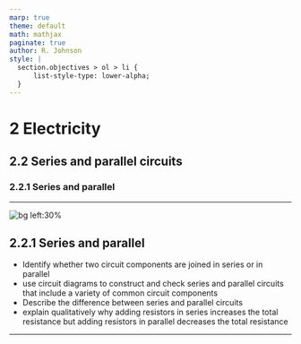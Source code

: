 ```yaml
---
marp: true
theme: default
math: mathjax
paginate: true
author: R. Johnson
style: |
  section.objectives > ol > li {
      list-style-type: lower-alpha;
  }
---
```


# 2 Electricity
## 2.2 Series and parallel circuits
### 2.2.1 Series and parallel

---

<!-- _class: objectives -->

![bg left:30%](https://images.unsplash.com/photo-1492962827063-e5ea0d8c01f5?ixlib=rb-4.0.3&ixid=MnwxMjA3fDB8MHxwaG90by1wYWdlfHx8fGVufDB8fHx8&auto=format&fit=crop&w=2121&q=80)
## 2.2.1 Series and parallel


- Identify whether two circuit components are joined in series or in parallel
- use circuit diagrams to construct and check series and parallel circuits that include a variety of common circuit components
- Describe the difference between series and parallel circuits
- explain qualitatively why adding resistors in series increases the total resistance but adding resistors in parallel decreases the total resistance



---